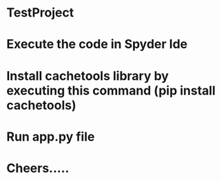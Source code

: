 # TestProject
# Execute the code in Spyder Ide
# Install cachetools library by executing this command (pip install cachetools)
# Run app.py file
# Cheers.....
